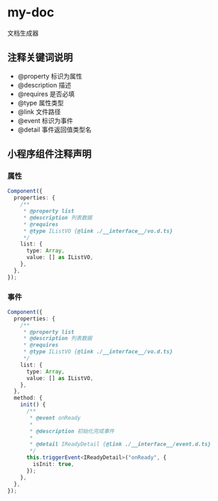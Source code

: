 # my-doc

文档生成器

## 注释关键词说明

- @property 标识为属性
- @description 描述
- @requires 是否必填
- @type 属性类型
- @link 文件路径
- @event 标识为事件
- @detail 事件返回值类型名

## 小程序组件注释声明

### 属性

```ts
Component({
  properties: {
    /**
     * @property list
     * @description 列表数据
     * @requires
     * @type IListVO {@link ./__interface__/vo.d.ts}
     */
    list: {
      type: Array,
      value: [] as IListVO,
    },
  },
});
```

### 事件

```ts
Component({
  properties: {
    /**
     * @property list
     * @description 列表数据
     * @requires
     * @type IListVO {@link ./__interface__/vo.d.ts}
     */
    list: {
      type: Array,
      value: [] as IListVO,
    },
  },
  method: {
    init() {
      /**
       * @event onReady
       *
       * @description 初始化完成事件
       *
       * @detail IReadyDetail {@link ./__interface__/event.d.ts}
       */
      this.triggerEvent<IReadyDetail>("onReady", {
        isInit: true,
      });
    },
  },
});
```
